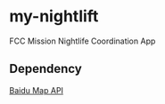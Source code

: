 # my-nightlift
FCC Mission Nightlife Coordination App

## Dependency
[Baidu Map API](http://developer.baidu.com/map/reference/)
